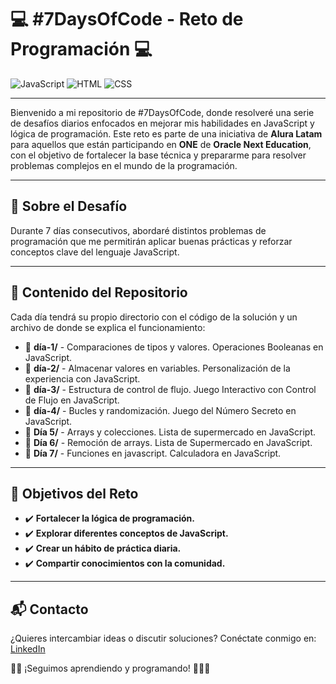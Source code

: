 # 💻 #7DaysOfCode - Reto de Programación 💻

![JavaScript](https://img.shields.io/badge/JavaScript-%20-yellow)
![HTML](https://img.shields.io/badge/HTML5-%20-orange)
![CSS](https://img.shields.io/badge/CSS3-%20-blue)

---

Bienvenido a mi repositorio de #7DaysOfCode, donde resolveré una serie de desafíos diarios enfocados en mejorar mis habilidades en JavaScript y lógica de programación. Este reto es parte de una iniciativa de **Alura Latam** para aquellos que están participando en **ONE** de **Oracle Next Education**, con el objetivo de fortalecer la base técnica y prepararme para resolver problemas complejos en el mundo de la programación.

---

## 📌 Sobre el Desafío
Durante 7 días consecutivos, abordaré distintos problemas de programación que me permitirán aplicar buenas prácticas y reforzar conceptos clave del lenguaje JavaScript.

---

## 📂 Contenido del Repositorio
Cada día tendrá su propio directorio con el código de la solución y un archivo de donde se explica el funcionamiento:

- 📜 **día-1/** - Comparaciones de tipos y valores. Operaciones Booleanas en JavaScript.
- 📜 **día-2/** - Almacenar valores en variables. Personalización de la experiencia con JavaScript.
- 📜 **día-3/** - Estructura de control de flujo. Juego Interactivo con Control de Flujo en JavaScript.
- 📜 **día-4/** - Bucles y randomización. Juego del Número Secreto en JavaScript.
- 📜 **Día 5/** - Arrays y colecciones. Lista de supermercado en JavaScript.
- 📜 **Día 6/** - Remoción de arrays. Lista de Supermercado en JavaScript.
- 📜 **Día 7/** - Funciones en javascript. Calculadora en JavaScript.

---

## 🎯 Objetivos del Reto
- ✔️ **Fortalecer la lógica de programación.**
- ✔️ **Explorar diferentes conceptos de JavaScript.**
- ✔️ **Crear un hábito de práctica diaria.**
- ✔️ **Compartir conocimientos con la comunidad.**

---

## 📬 Contacto
¿Quieres intercambiar ideas o discutir soluciones? Conéctate conmigo en: [LinkedIn](https://www.linkedin.com/in/octavio-pino-rosas)


👨‍💻 ¡Seguimos aprendiendo y programando! 👨‍💻🚀
